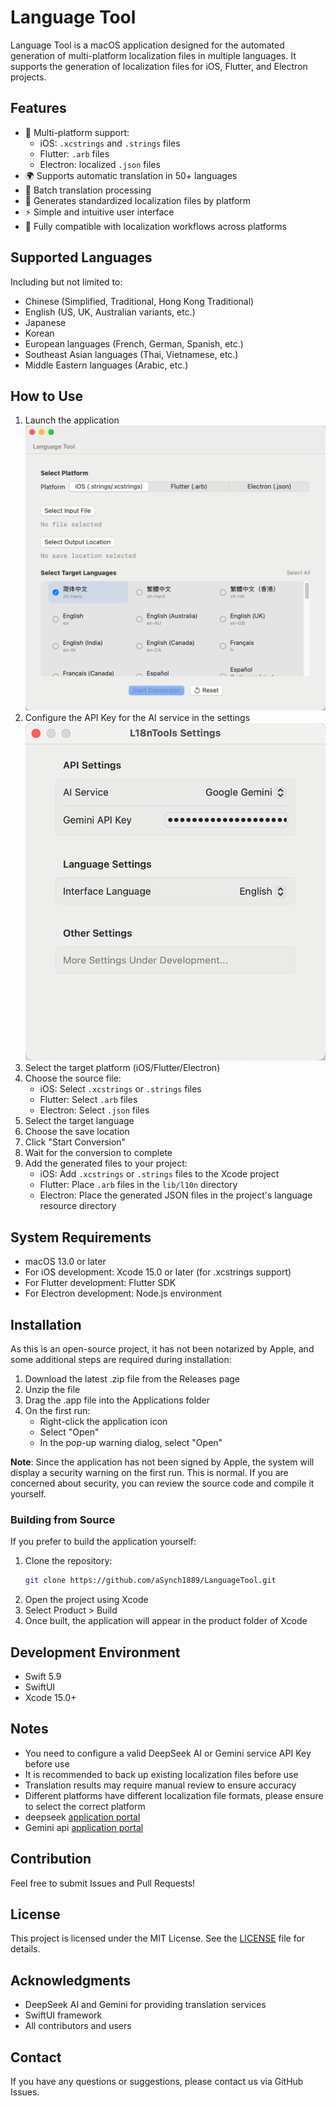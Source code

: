 # Language Tool

Language Tool is a macOS application designed for the automated generation of multi-platform localization files in multiple languages. It supports the generation of localization files for iOS, Flutter, and Electron projects.

## Features

- 📱 Multi-platform support:
  - iOS: `.xcstrings` and `.strings` files
  - Flutter: `.arb` files
  - Electron: localized `.json` files
- 🌍 Supports automatic translation in 50+ languages
- 🔄 Batch translation processing
- 💾 Generates standardized localization files by platform
- ⚡️ Simple and intuitive user interface
- 🎯 Fully compatible with localization workflows across platforms

## Supported Languages

Including but not limited to:
- Chinese (Simplified, Traditional, Hong Kong Traditional)
- English (US, UK, Australian variants, etc.)
- Japanese
- Korean
- European languages (French, German, Spanish, etc.)
- Southeast Asian languages (Thai, Vietnamese, etc.)
- Middle Eastern languages (Arabic, etc.)

## How to Use

1. Launch the application
   ![](https://raw.githubusercontent.com/aSynch1889/image/master/uPic/qaVqGx20250226155114.png)
2. Configure the API Key for the AI service in the settings
   ![](https://raw.githubusercontent.com/aSynch1889/image/master/uPic/NzwOzR20250226155150.png)
3. Select the target platform (iOS/Flutter/Electron)
4. Choose the source file:
   - iOS: Select `.xcstrings` or `.strings` files
   - Flutter: Select `.arb` files
   - Electron: Select `.json` files
5. Select the target language
6. Choose the save location
7. Click "Start Conversion"
8. Wait for the conversion to complete
9. Add the generated files to your project:
   - iOS: Add `.xcstrings` or `.strings` files to the Xcode project
   - Flutter: Place `.arb` files in the `lib/l10n` directory
   - Electron: Place the generated JSON files in the project's language resource directory

## System Requirements

- macOS 13.0 or later
- For iOS development: Xcode 15.0 or later (for .xcstrings support)
- For Flutter development: Flutter SDK
- For Electron development: Node.js environment

## Installation

As this is an open-source project, it has not been notarized by Apple, and some additional steps are required during installation:

1. Download the latest .zip file from the Releases page
2. Unzip the file
3. Drag the .app file into the Applications folder
4. On the first run:
   - Right-click the application icon
   - Select "Open"
   - In the pop-up warning dialog, select "Open"

**Note**: Since the application has not been signed by Apple, the system will display a security warning on the first run. This is normal. If you are concerned about security, you can review the source code and compile it yourself.

### Building from Source

If you prefer to build the application yourself:

1. Clone the repository:
   ```bash
   git clone https://github.com/aSynch1889/LanguageTool.git
   ```
2. Open the project using Xcode
3. Select Product > Build
4. Once built, the application will appear in the product folder of Xcode

## Development Environment

- Swift 5.9
- SwiftUI
- Xcode 15.0+

## Notes

- You need to configure a valid DeepSeek AI or Gemini service API Key before use
- It is recommended to back up existing localization files before use
- Translation results may require manual review to ensure accuracy
- Different platforms have different localization file formats, please ensure to select the correct platform
- deepseek [application portal](https://platform.deepseek.com/api_keys)
- Gemini api [application portal](https://aistudio.google.com/app/apikey?hl=zh-cn)

## Contribution

Feel free to submit Issues and Pull Requests!

## License

This project is licensed under the MIT License. See the [LICENSE](LICENSE) file for details.

## Acknowledgments

- DeepSeek AI and Gemini for providing translation services
- SwiftUI framework
- All contributors and users

## Contact

If you have any questions or suggestions, please contact us via GitHub Issues.
